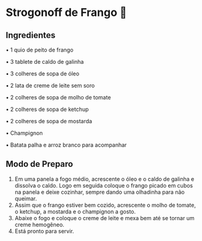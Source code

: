 # Strogonoff de Frango :chicken:

## **Ingredientes**

• 1 quio de peito de frango

• 3 tablete de caldo de galinha

• 3 colheres de sopa de óleo

• 2 lata de creme de leite sem soro

• 2 colheres de sopa de molho de tomate

• 2 colheres de sopa de ketchup

• 2 colheres de sopa de mostarda

• Champignon

• Batata palha e arroz branco para acompanhar

## Modo de Preparo

1. Em uma panela a fogo médio, acrescente o óleo e o caldo de galinha e dissolva o caldo. Logo em seguida coloque o frango picado em cubos na panela e deixe cozinhar, sempre dando uma olhadinha para não queimar.
2. Assim que o frango estiver bem cozido, acrescente o molho de tomate, o ketchup, a mostarda e o champignon a gosto.
3. Abaixe o fogo e coloque o creme de leite e mexa bem até se tornar um creme hemogêneo.
4. Está pronto para servir.
